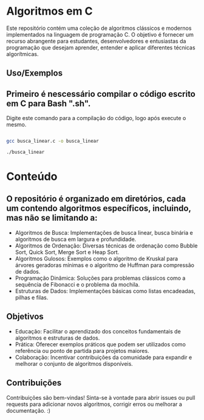 
# Algoritmos em C

Este repositório contém uma coleção de algoritmos clássicos e modernos implementados na linguagem de programação C. O objetivo é fornecer um recurso abrangente para estudantes, desenvolvedores e entusiastas da programação que desejam aprender, entender e aplicar diferentes técnicas algorítmicas.


## Uso/Exemplos

## Primeiro é nescessário compilar o código escrito em C para Bash ".sh". 
Digite este comando para a compilação do código, logo após execute o mesmo.
```bash

gcc busca_linear.c -o busca_linear

./busca_linear
```


# Conteúdo
## O repositório é organizado em diretórios, cada um contendo algoritmos específicos, incluindo, mas não se limitando a:


- Algoritmos de Busca: Implementações de busca linear, busca binária e algoritmos de busca em largura e profundidade.
- Algoritmos de Ordenação: Diversas técnicas de ordenação como Bubble Sort, Quick Sort, Merge Sort e Heap Sort.
- Algoritmos Gulosos: Exemplos como o algoritmo de Kruskal para árvores geradoras mínimas e o algoritmo de Huffman para compressão de dados.
- Programação Dinâmica: Soluções para problemas clássicos como a sequência de Fibonacci e o problema da mochila.
- Estruturas de Dados: Implementações básicas como listas encadeadas, pilhas e filas.


## Objetivos

- Educação: Facilitar o aprendizado dos conceitos fundamentais de algoritmos e estruturas de dados.
- Prática: Oferecer exemplos práticos que podem ser utilizados como referência ou ponto de partida para projetos maiores.
- Colaboração: Incentivar contribuições da comunidade para expandir e melhorar o conjunto de algoritmos disponíveis.



## Contribuições
Contribuições são bem-vindas! Sinta-se à vontade para abrir issues ou pull requests para adicionar novos algoritmos, corrigir erros ou melhorar a documentação. :)

